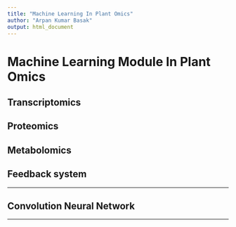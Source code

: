 ```yaml
---
title: "Machine Learning In Plant Omics"
author: "Arpan Kumar Basak"
output: html_document
---
```


# Machine Learning Module In Plant Omics

## Transcriptomics

## Proteomics

## Metabolomics


## Feedback system

---
## Convolution Neural Network
---